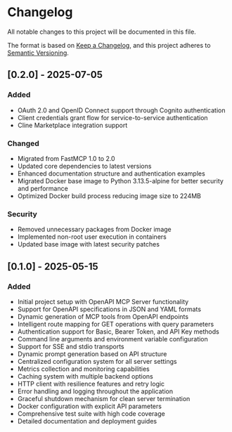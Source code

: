 # Changelog

All notable changes to this project will be documented in this file.

The format is based on [Keep a Changelog](https://keepachangelog.com/en/1.0.0/),
and this project adheres to [Semantic Versioning](https://semver.org/spec/v2.0.0.html).

## [0.2.0] - 2025-07-05

### Added
- OAuth 2.0 and OpenID Connect support through Cognito authentication
- Client credentials grant flow for service-to-service authentication
- Cline Marketplace integration support

### Changed
- Migrated from FastMCP 1.0 to 2.0
- Updated core dependencies to latest versions
- Enhanced documentation structure and authentication examples
- Migrated Docker base image to Python 3.13.5-alpine for better security and performance
- Optimized Docker build process reducing image size to 224MB

### Security
- Removed unnecessary packages from Docker image
- Implemented non-root user execution in containers
- Updated base image with latest security patches

## [0.1.0] - 2025-05-15

### Added
- Initial project setup with OpenAPI MCP Server functionality
- Support for OpenAPI specifications in JSON and YAML formats
- Dynamic generation of MCP tools from OpenAPI endpoints
- Intelligent route mapping for GET operations with query parameters
- Authentication support for Basic, Bearer Token, and API Key methods
- Command line arguments and environment variable configuration
- Support for SSE and stdio transports
- Dynamic prompt generation based on API structure
- Centralized configuration system for all server settings
- Metrics collection and monitoring capabilities
- Caching system with multiple backend options
- HTTP client with resilience features and retry logic
- Error handling and logging throughout the application
- Graceful shutdown mechanism for clean server termination
- Docker configuration with explicit API parameters
- Comprehensive test suite with high code coverage
- Detailed documentation and deployment guides
